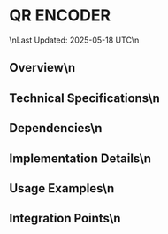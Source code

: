 # QR ENCODER
\nLast Updated: 2025-05-18 UTC\n
## Overview\n
## Technical Specifications\n
## Dependencies\n
## Implementation Details\n
## Usage Examples\n
## Integration Points\n
